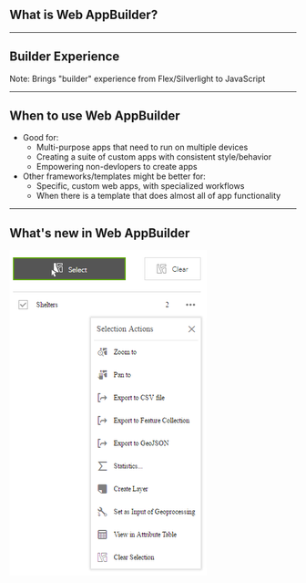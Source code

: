 <!-- .slide: data-background="reveal.js/img/bg-2.png" -->
## What is Web AppBuilder?


---

## Builder Experience

Note: Brings "builder" experience from Flex/Silverlight to JavaScript

---

## When to use Web AppBuilder

- Good for:
  - Multi-purpose apps that need to run on multiple devices
  - Creating a suite of custom apps with consistent style/behavior
  - Empowering non-devlopers to create apps
- Other frameworks/templates might be better for:
  - Specific, custom web apps, with specialized workflows
  - When there is a template that does almost all of app functionality

---

## What's new in Web AppBuilder

![Feature Actions](img/feature-actions.png)
